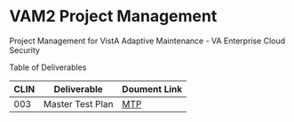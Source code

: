 # VAM2 Project Management
Project Management for VistA Adaptive Maintenance - VA Enterprise Cloud Security

Table of Deliverables

|CLIN | Deliverable | Doument Link |
|---|---|---|
|003 | Master Test Plan| [MTP](/Documents/Master_Test_Plan.md) |

